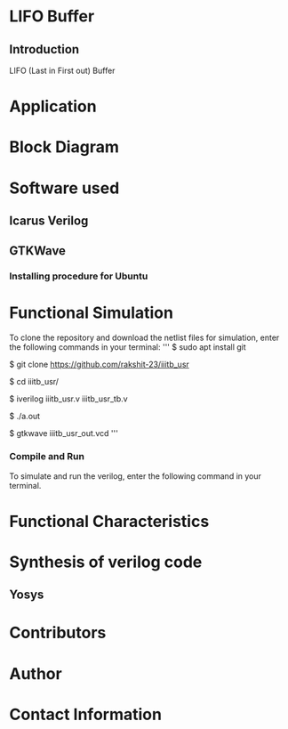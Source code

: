 # LIFO Buffer

## Introduction
LIFO (Last in First out) Buffer

# Application

# Block Diagram

# Software used
## Icarus Verilog

## GTKWave

### Installing procedure for Ubuntu

# Functional Simulation
To clone the repository and download the netlist files for simulation, enter the following commands in your terminal:
'''
$ sudo apt install git

$ git clone https://github.com/rakshit-23/iiitb_usr

$ cd iiitb_usr/

$ iverilog iiitb_usr.v iiitb_usr_tb.v

$ ./a.out

$ gtkwave iiitb_usr_out.vcd
'''

### Compile and Run
To simulate and run the verilog, enter the following command in your terminal.

# Functional Characteristics

# Synthesis of verilog code
## Yosys


# Contributors

# Author

# Contact Information
